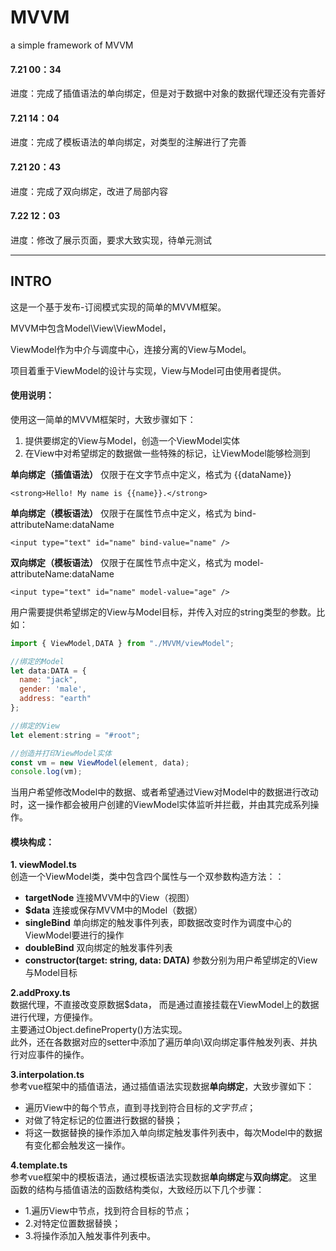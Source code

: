 # MVVM
a simple framework of MVVM

#### 7.21 00：34
进度：完成了插值语法的单向绑定，但是对于数据中对象的数据代理还没有完善好

#### 7.21 14：04
进度：完成了模板语法的单向绑定，对类型的注解进行了完善

#### 7.21 20：43
进度：完成了双向绑定，改进了局部内容

#### 7.22 12：03
进度：修改了展示页面，要求大致实现，待单元测试

---
## INTRO
这是一个基于发布-订阅模式实现的简单的MVVM框架。  

MVVM中包含Model\View\ViewModel，  

ViewModel作为中介与调度中心，连接分离的View与Model。  

项目着重于ViewModel的设计与实现，View与Model可由使用者提供。  


#### 使用说明：
使用这一简单的MVVM框架时，大致步骤如下：
1.    提供要绑定的View与Model，创造一个ViewModel实体
2.    在View中对希望绑定的数据做一些特殊的标记，让ViewModel能够检测到

**单向绑定（插值语法）**
仅限于在文字节点中定义，格式为 {{dataName}}  

`<strong>Hello! My name is {{name}}.</strong>`

**单向绑定（模板语法）**
仅限于在属性节点中定义，格式为 bind-attributeName:dataName  

`<input type="text" id="name" bind-value="name" />`

**双向绑定（模板语法）**
仅限于在属性节点中定义，格式为 model-attributeName:dataName  

`<input type="text" id="name" model-value="age" />`

用户需要提供希望绑定的View与Model目标，并传入对应的string类型的参数。比如：
```javascript
import { ViewModel,DATA } from "./MVVM/viewModel";

//绑定的Model
let data:DATA = {
  name: "jack",
  gender: 'male',
  address: "earth"
};

//绑定的View
let element:string = "#root";

//创造并打印ViewModel实体
const vm = new ViewModel(element, data);
console.log(vm);
```
当用户希望修改Model中的数据、或者希望通过View对Model中的数据进行改动时，这一操作都会被用户创建的ViewModel实体监听并拦截，并由其完成系列操作。

#### 模块构成：
**1. viewModel.ts**   
创造一个ViewModel类，类中包含四个属性与一个双参数构造方法：：
   - **targetNode** 连接MVVM中的View（视图）
   - **$data**  连接或保存MVVM中的Model（数据）
   - **singleBind**  单向绑定的触发事件列表，即数据改变时作为调度中心的ViewModel要进行的操作
   - **doubleBind**  双向绑定的触发事件列表
   - **constructor(target: string, data: DATA)**  参数分别为用户希望绑定的View与Model目标   
   
   
   
**2.addProxy.ts**   
数据代理，不直接改变原数据$data， 而是通过直接挂载在ViewModel上的数据进行代理，方便操作。  
主要通过Object.defineProperty()方法实现。  
此外，还在各数据对应的setter中添加了遍历单向\双向绑定事件触发列表、并执行对应事件的操作。   


**3.interpolation.ts**   
参考vue框架中的插值语法，通过插值语法实现数据**单向绑定**，大致步骤如下：
 * 遍历View中的每个节点，直到寻找到符合目标的*文字节点*；
 * 对做了特定标记的位置进行数据的替换；
 * 将这一数据替换的操作添加入单向绑定触发事件列表中，每次Model中的数据有变化都会触发这一操作。   
 
 
**4.template.ts**   
 参考vue框架中的模板语法，通过模板语法实现数据**单向绑定**与**双向绑定**。
 这里函数的结构与插值语法的函数结构类似，大致经历以下几个步骤：
 * 1.遍历View中节点，找到符合目标的节点；
 * 2.对特定位置数据替换；
 * 3.将操作添加入触发事件列表中。
